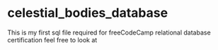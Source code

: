 # celestial_bodies_database
This is my first sql file required for freeCodeCamp relational database certification
feel free to look at
